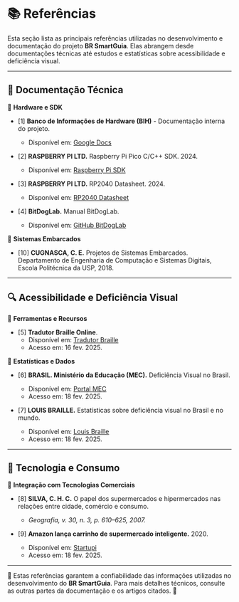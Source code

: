 # 📚 Referências

Esta seção lista as principais referências utilizadas no desenvolvimento e documentação do projeto **BR SmartGuia**. Elas abrangem desde documentações técnicas até estudos e estatísticas sobre acessibilidade e deficiência visual.

---

## 🔧 Documentação Técnica

📌 **Hardware e SDK**

- [1] **Banco de Informações de Hardware (BIH)** - Documentação interna do projeto.
  - Disponível em: <a href="https://docs.google.com/document/d/13-68OqiU7ISE8U2KPRUXT2ISeBl3WPhXjGDFH52eWlU/edit?tab=t.0" target="_blank" rel="noopener noreferrer">Google Docs</a>

- [2] **RASPBERRY PI LTD.** Raspberry Pi Pico C/C++ SDK. 2024.
  - Disponível em: <a href="https://datasheets.raspberrypi.com/pico/raspberry-pi-pico-c-sdk.pdf" target="_blank" rel="noopener noreferrer">Raspberry Pi SDK</a>

- [3] **RASPBERRY PI LTD.** RP2040 Datasheet. 2024.
  - Disponível em: <a href="https://datasheets.raspberrypi.com/rp2040/rp2040-datasheet.pdf" target="_blank" rel="noopener noreferrer">RP2040 Datasheet</a>

- [4] **BitDogLab.** Manual BitDogLab.
  - Disponível em: <a href="https://github.com/BitDogLab/BitDogLab/tree/main/doc" target="_blank" rel="noopener noreferrer">GitHub BitDogLab</a>

📌 **Sistemas Embarcados**

- [10] **CUGNASCA, C. E.** Projetos de Sistemas Embarcados. Departamento de Engenharia de Computação e Sistemas Digitais, Escola Politécnica da USP, 2018.

---

## 🔍 Acessibilidade e Deficiência Visual

📌 **Ferramentas e Recursos**

- [5] **Tradutor Braille Online**.
  - Disponível em: <a href="https://www.tradutorbraille.com.br/" target="_blank" rel="noopener noreferrer">Tradutor Braille</a>
  - Acesso em: 16 fev. 2025.

📌 **Estatísticas e Dados**

- [6] **BRASIL. Ministério da Educação (MEC).** Deficiência Visual no Brasil.
  - Disponível em: <a href="http://portal.mec.gov.br/component/tags/tag/deficiencia-visual" target="_blank" rel="noopener noreferrer">Portal MEC</a>
  - Acesso em: 18 fev. 2025.

- [7] **LOUIS BRAILLE.** Estatísticas sobre deficiência visual no Brasil e no mundo.
  - Disponível em: <a href="https://louisbraille.org.br/portal/2020/04/13/estatisticas-sobre-deficiencia-visual-no-brasil-e-no-mundo/" target="_blank" rel="noopener noreferrer">Louis Braille</a>
  - Acesso em: 18 fev. 2025.

---

## 🛒 Tecnologia e Consumo

📌 **Integração com Tecnologias Comerciais**

- [8] **SILVA, C. H. C.** O papel dos supermercados e hipermercados nas relações entre cidade, comércio e consumo.
  - *Geografia, v. 30, n. 3, p. 610–625, 2007.*

- [9] **Amazon lança carrinho de supermercado inteligente.** 2020.
  - Disponível em: <a href="https://startupi.com.br/2020/07/amazon-lanca-carrinho-de-supermercado-inteligente/" target="_blank" rel="noopener noreferrer">Startupi</a>
  - Acesso em: 18 fev. 2025.

---

📌 Estas referências garantem a confiabilidade das informações utilizadas no desenvolvimento do **BR SmartGuia**. Para mais detalhes técnicos, consulte as outras partes da documentação e os artigos citados. 🚀